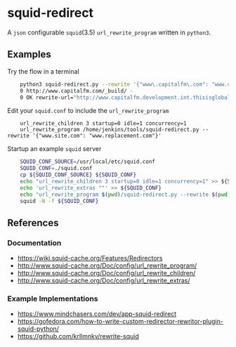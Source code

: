 squid-redirect
==============

A `json` configurable `squid`(3.5) `url_rewrite_program` written in `python3`.


Examples
--------

Try the flow in a terminal

```bash
    python3 squid-redirect.py --rewrite '{"www\.capitalfm\.com": "www.capitalfm.development.int.thisisglobal.com"}'
    0 http://www.capitalfm.com/_build/ -
    0 OK rewrite-url="http://www.capitalfm.development.int.thisisglobal.com/_build/"
```

Edit your `squid.conf` to include the `url_rewrite_program`

```
    url_rewrite_children 3 startup=0 idle=1 concurrency=1
    url_rewrite_program /home/jenkins/tools/squid-redirect.py --rewrite '{"www.site.com": "www.replacement.com"}'
```

Startup an example `squid` server

```bash
    SQUID_CONF_SOURCE=/usr/local/etc/squid.conf
    SQUID_CONF=./squid.conf
    cp ${SQUID_CONF_SOURCE} ${SQUID_CONF}
    echo "url_rewrite_children 3 startup=0 idle=1 concurrency=1" >> ${SQUID_CONF}
    echo 'url_rewrite_extras ""' >> ${SQUID_CONF}
    echo "url_rewrite_program $(pwd)/squid-redirect.py --rewrite $(pwd)/myrules.json" >> ${SQUID_CONF}
    squid -N -f ${SQUID_CONF}
```


References
----------

### Documentation

* https://wiki.squid-cache.org/Features/Redirectors
* http://www.squid-cache.org/Doc/config/url_rewrite_program/
* http://www.squid-cache.org/Doc/config/url_rewrite_children/
* http://www.squid-cache.org/Doc/config/url_rewrite_extras/

### Example Implementations

* https://www.mindchasers.com/dev/app-squid-redirect
* https://gofedora.com/how-to-write-custom-redirector-rewritor-plugin-squid-python/
* https://github.com/krllmnkv/rewrite-squid
